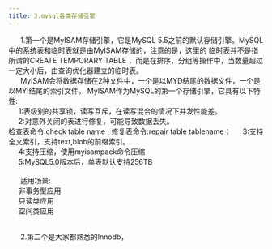 ```yaml
---
title: 3.mysql各类存储引擎
---
```


 &nbsp;&nbsp; &nbsp;&nbsp;
 1.第一个是MyISAM存储引擎，它是MySQL 5.5之前的默认存储引擎。MySQL中的系统表和临时表就是由MyISAM存储的，注意的是，这里的
临时表并不是指所谓的CREATE TEMPORARY TABLE ，而是在排序，分组等操作中，当数量超过一定大小后，由查询优化器建立的临时表。
 <br/>
  &nbsp;&nbsp; &nbsp;&nbsp;
 	MyISAM会将数据存储在2种文件中，一个是以MYD结尾的数据文件，一个是以MYI结尾的索引文件。
 	MyISAM作为MySQL的第一个存储引擎，它具有以下特性:<br/>
 	&nbsp;&nbsp; &nbsp;&nbsp;1:表级别的共享锁，读写互斥，在读写混合的情况下并发性能差。<br/>
 	&nbsp;&nbsp; &nbsp;&nbsp;2:对意外关闭的表进行修复，可能导致数据丢失。 <br/>
 	检查表命令:check table name ; 修复表命令:repair table tablename；
 	&nbsp;&nbsp; &nbsp;&nbsp;3:支持全文索引，支持text,blob的前缀索引。<br/>
 	&nbsp;&nbsp; &nbsp;&nbsp;4:支持压缩，使用myisampack命令压缩<br/>
 	&nbsp;&nbsp; &nbsp;&nbsp;5:MySQL5.0版本后，单表默认支持256TB<br/>
 <br/>
  &nbsp;&nbsp; &nbsp;&nbsp;
  适用场景:<br/>
 &nbsp;&nbsp; &nbsp;&nbsp;非事务型应用<br/>
 &nbsp;&nbsp; &nbsp;&nbsp;只读类应用<br/>
 &nbsp;&nbsp; &nbsp;&nbsp;空间类应用<br/>
 <br/>



 &nbsp;&nbsp; &nbsp;&nbsp;
 2.第二个是大家都熟悉的Innodb，
 <br>
 &nbsp;&nbsp; &nbsp;&nbsp;
 <br>
 &nbsp;&nbsp; &nbsp;&nbsp;
 <br>




